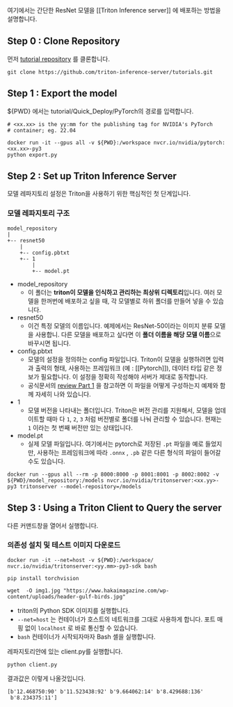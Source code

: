 여기에서는 간단한 ResNet 모델을 [[Triton Inference server]] 에 배포하는 방법을 설명합니다.

## Step 0 : Clone Repository

먼저 [tutorial repository](https://github.com/triton-inference-server/tutorials) 를 클론합니다.

```
git clone https://github.com/triton-inference-server/tutorials.git
```

## Step 1 : Export the model

${PWD} 에서는 tutorial/Quick_Deploy/PyTorch의 경로를 입력합니다.

```
# <xx.xx> is the yy:mm for the publishing tag for NVIDIA's PyTorch
# container; eg. 22.04

docker run -it --gpus all -v ${PWD}:/workspace nvcr.io/nvidia/pytorch:<xx.xx>-py3
python export.py
```

## Step 2 : Set up Triton Inference Server

모델 레파지토리 설정은 Triton을 사용하기 위한 핵심적인 첫 단계입니다.

### 모델 레파지토리 구조

```
model_repository
|
+-- resnet50
    |
    +-- config.pbtxt
    +-- 1
        |
        +-- model.pt
```

- model_repository
	- 이 폴더는 **triton이 모델을 인식하고 관리하는 최상위 디렉토리**입니다. 여러 모델을 한꺼번에 배포하고 싶을 때, 각 모델별로 하위 폴더를 만들어 넣을 수 있습니다.
- resnet50
	- 이건 특정 모델의 이름입니다. 예제에서는 ResNet-50이라는 이미지 분류 모델을 사용합니. 다른 모델을 배포하고 싶다면 이 **폴더 이름을 해당 모델 이름**으로 바꾸시면 됩니다.
- config.pbtxt
	- 모델의 설정을 정의하는 config 파일입니다. Triton이 모델을 실행하려면 입력과 출력의 형태, 사용하는 프레임워크 (예 : [[Pytorch]]), 데이터 타입 같은 정보가 필요합니다. 이 설정을 정확히 작성해야 서버가 제대로 동작합니다.
	- 공식문서의 [review Part 1](https://github.com/triton-inference-server/tutorials/blob/main/Conceptual_Guide/Part_1-model_deployment/README.md) 을 참고하면 이 파일을 어떻게 구성하는지 예제와 함께 자세히 나와 있습니다.
- 1
	- 모델 버전을 나타내는 폴더입니다. Triton은 버전 관리를 지원해서, 모델을 업데이트할 때마 다 `1`, `2`, `3` 처럼 버전별로 폴더를 나눠 관리할 수 있습니다. 현재는 `1` 이라는 첫 번째 버전만 있는 상태입니다.
- model.pt
	- 실제 모델 파일입니다. 여기에서는 pytorch로 저장된 `.pt` 파일을 예로 들었지만, 사용하는 프레임워크에 따라 `.onnx` , `.pb` 같은 다른 형식의 파일이 들어갈 수도 있습니다.

```
docker run --gpus all --rm -p 8000:8000 -p 8001:8001 -p 8002:8002 -v ${PWD}/model_repository:/models nvcr.io/nvidia/tritonserver:<xx.yy>-py3 tritonserver --model-repository=/models
```

## Step 3 : Using a Triton Client to Query the server

다른 커맨드창을 열어서 실행합니다.

### 의존성 설치 및 테스트 이미지 다운로드

```
docker run -it --net=host -v ${PWD}:/workspace/ nvcr.io/nvidia/tritonserver:<yy.mm>-py3-sdk bash

pip install torchvision

wget  -O img1.jpg "https://www.hakaimagazine.com/wp-content/uploads/header-gulf-birds.jpg"
```

- triton의 Python SDK 이미지를 실행합니다.
- `--net=host` 는 컨테이너가 호스트의 네트워크를 그대로 사용하게 합니다. 포트 매핑 없이 `localhost` 로 바로 통신할 수 있습니다.
- `bash` 컨테이너가 시작되자마자 Bash 셸을 실행합니다.

레파지토리안에 있는 client.py를 실행합니다.

```
python client.py
```

결과값은 이렇게 나올것입니다.

```
[b'12.468750:90' b'11.523438:92' b'9.664062:14' b'8.429688:136'
 b'8.234375:11']
```

